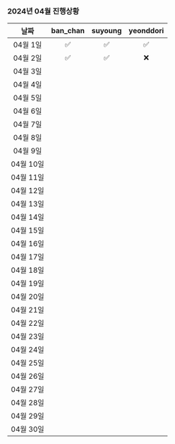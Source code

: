 ### 2024년 04월 진행상황
| 날짜 | ban_chan | suyoung | yeonddori |
|:---:|:---:|:---:|:---:|
| 04월 1일 | ✅ | ✅ | ✅ |
| 04월 2일 | ✅ | ✅ | ❌ |
| 04월 3일 | | | |
| 04월 4일 | | | |
| 04월 5일 | | | |
| 04월 6일 | | | |
| 04월 7일 | | | |
| 04월 8일 | | | |
| 04월 9일 | | | |
| 04월 10일 | | | |
| 04월 11일 | | | |
| 04월 12일 | | | |
| 04월 13일 | | | |
| 04월 14일 | | | |
| 04월 15일 | | | |
| 04월 16일 | | | |
| 04월 17일 | | | |
| 04월 18일 | | | |
| 04월 19일 | | | |
| 04월 20일 | | | |
| 04월 21일 | | | |
| 04월 22일 | | | |
| 04월 23일 | | | |
| 04월 24일 | | | |
| 04월 25일 | | | |
| 04월 26일 | | | |
| 04월 27일 | | | |
| 04월 28일 | | | |
| 04월 29일 | | | |
| 04월 30일 | | | |
